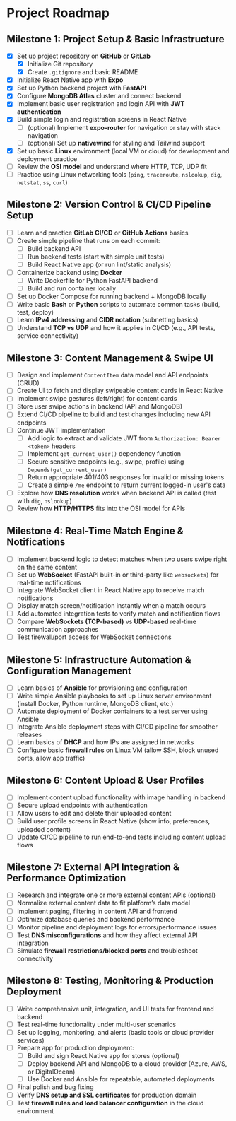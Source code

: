 # Project Roadmap

## Milestone 1: Project Setup & Basic Infrastructure
- [x] Set up project repository on **GitHub** or **GitLab**  
  - [x] Initialize Git repository  
  - [x] Create `.gitignore` and basic README  
- [x] Initialize React Native app with **Expo**  
- [x] Set up Python backend project with **FastAPI**  
- [x] Configure **MongoDB Atlas** cluster and connect backend  
- [x] Implement basic user registration and login API with **JWT authentication**  
- [x] Build simple login and registration screens in React Native
  - [ ] (optional) Implement **expo-router** for navigation or stay with stack navigation
  - [ ] (optional) Set up **nativewind** for styling and Tailwind support  
- [x] Set up basic **Linux** environment (local VM or cloud) for development and deployment practice  
- [ ] Review the **OSI model** and understand where HTTP, TCP, UDP fit  
- [ ] Practice using Linux networking tools (`ping`, `traceroute`, `nslookup`, `dig`, `netstat`, `ss`, `curl`)  

## Milestone 2: Version Control & CI/CD Pipeline Setup
- [ ] Learn and practice **GitLab CI/CD** or **GitHub Actions** basics  
- [ ] Create simple pipeline that runs on each commit:  
  - [ ] Build backend API  
  - [ ] Run backend tests (start with simple unit tests)  
  - [ ] Build React Native app (or run lint/static analysis)  
- [ ] Containerize backend using **Docker**  
  - [ ] Write Dockerfile for Python FastAPI backend  
  - [ ] Build and run container locally  
- [ ] Set up Docker Compose for running backend + MongoDB locally  
- [ ] Write basic **Bash** or **Python** scripts to automate common tasks (build, test, deploy)  
- [ ] Learn **IPv4 addressing** and **CIDR notation** (subnetting basics)  
- [ ] Understand **TCP vs UDP** and how it applies in CI/CD (e.g., API tests, service connectivity)  

## Milestone 3: Content Management & Swipe UI
- [ ] Design and implement `ContentItem` data model and API endpoints (CRUD)  
- [ ] Create UI to fetch and display swipeable content cards in React Native  
- [ ] Implement swipe gestures (left/right) for content cards  
- [ ] Store user swipe actions in backend (API and MongoDB)  
- [ ] Extend CI/CD pipeline to build and test changes including new API endpoints  
- [ ] Continue JWT implementation  
  - [ ] Add logic to extract and validate JWT from `Authorization: Bearer <token>` headers  
  - [ ] Implement `get_current_user()` dependency function  
  - [ ] Secure sensitive endpoints (e.g., swipe, profile) using `Depends(get_current_user)`  
  - [ ] Return appropriate 401/403 responses for invalid or missing tokens  
  - [ ] Create a simple `/me` endpoint to return current logged-in user's data  
- [ ] Explore how **DNS resolution** works when backend API is called (test with `dig`, `nslookup`)  
- [ ] Review how **HTTP/HTTPS** fits into the OSI model for APIs  

## Milestone 4: Real-Time Match Engine & Notifications
- [ ] Implement backend logic to detect matches when two users swipe right on the same content  
- [ ] Set up **WebSocket** (FastAPI built-in or third-party like `websockets`) for real-time notifications  
- [ ] Integrate WebSocket client in React Native app to receive match notifications  
- [ ] Display match screen/notification instantly when a match occurs  
- [ ] Add automated integration tests to verify match and notification flows  
- [ ] Compare **WebSockets (TCP-based)** vs **UDP-based** real-time communication approaches  
- [ ] Test firewall/port access for WebSocket connections  

## Milestone 5: Infrastructure Automation & Configuration Management
- [ ] Learn basics of **Ansible** for provisioning and configuration  
- [ ] Write simple Ansible playbooks to set up Linux server environment (install Docker, Python runtime, MongoDB client, etc.)  
- [ ] Automate deployment of Docker containers to a test server using Ansible  
- [ ] Integrate Ansible deployment steps with CI/CD pipeline for smoother releases  
- [ ] Learn basics of **DHCP** and how IPs are assigned in networks  
- [ ] Configure basic **firewall rules** on Linux VM (allow SSH, block unused ports, allow app traffic)  

## Milestone 6: Content Upload & User Profiles
- [ ] Implement content upload functionality with image handling in backend  
- [ ] Secure upload endpoints with authentication  
- [ ] Allow users to edit and delete their uploaded content  
- [ ] Build user profile screens in React Native (show info, preferences, uploaded content)  
- [ ] Update CI/CD pipeline to run end-to-end tests including content upload flows  

## Milestone 7: External API Integration & Performance Optimization
- [ ] Research and integrate one or more external content APIs (optional)  
- [ ] Normalize external content data to fit platform’s data model  
- [ ] Implement paging, filtering in content API and frontend  
- [ ] Optimize database queries and backend performance  
- [ ] Monitor pipeline and deployment logs for errors/performance issues  
- [ ] Test **DNS misconfigurations** and how they affect external API integration  
- [ ] Simulate **firewall restrictions/blocked ports** and troubleshoot connectivity  

## Milestone 8: Testing, Monitoring & Production Deployment
- [ ] Write comprehensive unit, integration, and UI tests for frontend and backend  
- [ ] Test real-time functionality under multi-user scenarios  
- [ ] Set up logging, monitoring, and alerts (basic tools or cloud provider services)  
- [ ] Prepare app for production deployment:  
  - [ ] Build and sign React Native app for stores (optional)  
  - [ ] Deploy backend API and MongoDB to a cloud provider (Azure, AWS, or DigitalOcean)  
  - [ ] Use Docker and Ansible for repeatable, automated deployments  
- [ ] Final polish and bug fixing  
- [ ] Verify **DNS setup and SSL certificates** for production domain  
- [ ] Test **firewall rules and load balancer configuration** in the cloud environment  
